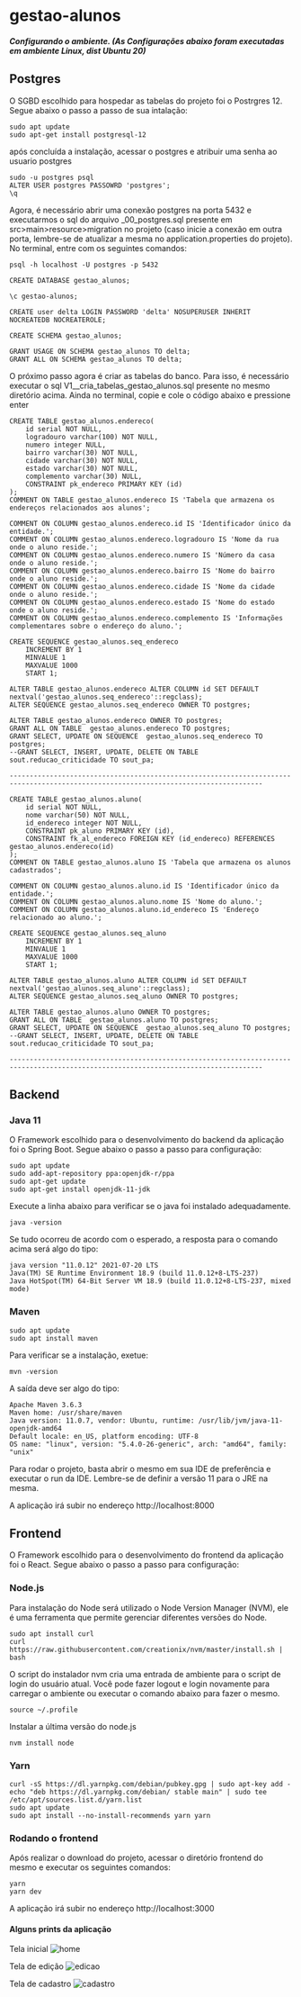 # gestao-alunos

##### Configurando o ambiente. (As Configurações abaixo foram executadas em ambiente Linux, dist Ubuntu 20)

## Postgres

O SGBD escolhido para hospedar as tabelas do projeto foi o Postrgres 12. Segue abaixo o passo a passo de sua intalação:

```
sudo apt update
sudo apt-get install postgresql-12
```

após concluída a instalação, acessar o postgres e atribuir uma senha ao usuario postgres

```
sudo -u postgres psql
ALTER USER postgres PASSOWRD 'postgres';
\q
```

Agora, é necessário abrir uma conexão postgres na porta 5432 e executarmos o sql do arquivo _00_postgres.sql presente em src>main>resource>migration no projeto (caso inicie a conexão em outra porta, lembre-se de atualizar a mesma no application.properties do projeto). No terminal, entre com os seguintes comandos:

```
psql -h localhost -U postgres -p 5432

CREATE DATABASE gestao_alunos;

\c gestao-alunos;

CREATE user delta LOGIN PASSWORD 'delta' NOSUPERUSER INHERIT NOCREATEDB NOCREATEROLE;

CREATE SCHEMA gestao_alunos;

GRANT USAGE ON SCHEMA gestao_alunos TO delta;
GRANT ALL ON SCHEMA gestao_alunos TO delta;
```

O próximo passo agora é criar as tabelas do banco. Para isso, é necessário executar o sql V1__cria_tabelas_gestao_alunos.sql presente no mesmo diretório acima. Ainda no terminal, copie e cole o código abaixo e pressione enter

```
CREATE TABLE gestao_alunos.endereco(
	id serial NOT NULL,
	logradouro varchar(100) NOT NULL,
	numero integer NULL,
	bairro varchar(30) NOT NULL,
	cidade varchar(30) NOT NULL,
	estado varchar(30) NOT NULL,
	complemento varchar(30) NULL,
    CONSTRAINT pk_endereco PRIMARY KEY (id)
);
COMMENT ON TABLE gestao_alunos.endereco IS 'Tabela que armazena os endereços relacionados aos alunos';

COMMENT ON COLUMN gestao_alunos.endereco.id IS 'Identificador único da entidade.';
COMMENT ON COLUMN gestao_alunos.endereco.logradouro IS 'Nome da rua onde o aluno reside.';
COMMENT ON COLUMN gestao_alunos.endereco.numero IS 'Número da casa onde o aluno reside.';
COMMENT ON COLUMN gestao_alunos.endereco.bairro IS 'Nome do bairro onde o aluno reside.';
COMMENT ON COLUMN gestao_alunos.endereco.cidade IS 'Nome da cidade onde o aluno reside.';
COMMENT ON COLUMN gestao_alunos.endereco.estado IS 'Nome do estado onde o aluno reside.';
COMMENT ON COLUMN gestao_alunos.endereco.complemento IS 'Informações complementares sobre o endereço do aluno.';

CREATE SEQUENCE gestao_alunos.seq_endereco
	INCREMENT BY 1
	MINVALUE 1
	MAXVALUE 1000
	START 1;

ALTER TABLE gestao_alunos.endereco ALTER COLUMN id SET DEFAULT nextval('gestao_alunos.seq_endereco'::regclass);
ALTER SEQUENCE gestao_alunos.seq_endereco OWNER TO postgres;

ALTER TABLE gestao_alunos.endereco OWNER TO postgres;
GRANT ALL ON TABLE  gestao_alunos.endereco TO postgres;
GRANT SELECT, UPDATE ON SEQUENCE  gestao_alunos.seq_endereco TO postgres;
--GRANT SELECT, INSERT, UPDATE, DELETE ON TABLE  sout.reducao_criticidade TO sout_pa;

-------------------------------------------------------------------------------------------------------------------------------------

CREATE TABLE gestao_alunos.aluno(
	id serial NOT NULL,
	nome varchar(50) NOT NULL,
	id_endereco integer NOT NULL,
    CONSTRAINT pk_aluno PRIMARY KEY (id),
    CONSTRAINT fk_al_endereco FOREIGN KEY (id_endereco) REFERENCES gestao_alunos.endereco(id)
);
COMMENT ON TABLE gestao_alunos.aluno IS 'Tabela que armazena os alunos cadastrados';

COMMENT ON COLUMN gestao_alunos.aluno.id IS 'Identificador único da entidade.';
COMMENT ON COLUMN gestao_alunos.aluno.nome IS 'Nome do aluno.';
COMMENT ON COLUMN gestao_alunos.aluno.id_endereco IS 'Endereço relacionado ao aluno.';

CREATE SEQUENCE gestao_alunos.seq_aluno
	INCREMENT BY 1
	MINVALUE 1
	MAXVALUE 1000
	START 1;

ALTER TABLE gestao_alunos.aluno ALTER COLUMN id SET DEFAULT nextval('gestao_alunos.seq_aluno'::regclass);
ALTER SEQUENCE gestao_alunos.seq_aluno OWNER TO postgres;

ALTER TABLE gestao_alunos.aluno OWNER TO postgres;
GRANT ALL ON TABLE  gestao_alunos.aluno TO postgres;
GRANT SELECT, UPDATE ON SEQUENCE  gestao_alunos.seq_aluno TO postgres;
--GRANT SELECT, INSERT, UPDATE, DELETE ON TABLE  sout.reducao_criticidade TO sout_pa;

-------------------------------------------------------------------------------------------------------------------------------------
```


## Backend

### Java 11

O Framework escolhido para o desenvolvimento do backend da aplicação foi o Spring Boot. Segue abaixo o passo a passo para configuração:

```
sudo apt update
sudo add-apt-repository ppa:openjdk-r/ppa
sudo apt-get update
sudo apt-get install openjdk-11-jdk
```

Execute a linha abaixo para verificar se o java foi instalado adequadamente.

```
java -version
```

Se tudo ocorreu de acordo com o esperado, a resposta para o comando acima será algo do tipo:

```
java version "11.0.12" 2021-07-20 LTS
Java(TM) SE Runtime Environment 18.9 (build 11.0.12+8-LTS-237)
Java HotSpot(TM) 64-Bit Server VM 18.9 (build 11.0.12+8-LTS-237, mixed mode)
```

### Maven
```
sudo apt update
sudo apt install maven
```

Para verificar se a instalação, exetue:

```
mvn -version
```

A saída deve ser algo do tipo:

```
Apache Maven 3.6.3
Maven home: /usr/share/maven
Java version: 11.0.7, vendor: Ubuntu, runtime: /usr/lib/jvm/java-11-openjdk-amd64
Default locale: en_US, platform encoding: UTF-8
OS name: "linux", version: "5.4.0-26-generic", arch: "amd64", family: "unix"
```

Para rodar o projeto, basta abrir o mesmo em sua IDE de preferência e executar o run da IDE. Lembre-se de definir a versão 11 para o JRE na mesma.

A aplicação irá subir no endereço http://localhost:8000


## Frontend

O Framework escolhido para o desenvolvimento do frontend da aplicação foi o React. Segue abaixo o passo a passo para configuração:

### Node.js

Para instalação do Node será utilizado o Node Version Manager (NVM), ele é uma ferramenta que permite gerenciar diferentes versões do Node.

```
sudo apt install curl 
curl https://raw.githubusercontent.com/creationix/nvm/master/install.sh | bash
```

O script do instalador nvm cria uma entrada de ambiente para o script de login do usuário atual. Você pode fazer logout e login novamente para carregar o ambiente ou executar o comando abaixo para fazer o mesmo.

```
source ~/.profile   
```

Instalar a última versão do node.js

```
nvm install node
```

### Yarn

```
curl -sS https://dl.yarnpkg.com/debian/pubkey.gpg | sudo apt-key add -
echo "deb https://dl.yarnpkg.com/debian/ stable main" | sudo tee /etc/apt/sources.list.d/yarn.list
sudo apt update
sudo apt install --no-install-recommends yarn yarn
```

### Rodando o frontend

Após realizar o download do projeto, acessar o diretório frontend do mesmo e executar os seguintes comandos:

```
yarn
yarn dev
```

A aplicação irá subir no endereço http://localhost:3000


#### Alguns prints da aplicação

Tela inicial
![home](https://user-images.githubusercontent.com/34627524/133669360-00006955-8a5d-4df0-aef8-ba6aeaa25697.png)

Tela de edição
![edicao](https://user-images.githubusercontent.com/34627524/133669434-2ccb53db-f854-4e31-a0c8-cc12da33fe9d.jpg)

Tela de cadastro
![cadastro](https://user-images.githubusercontent.com/34627524/133669436-c374e6a3-657b-4c39-a71e-122d49844477.png)

